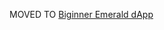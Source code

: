 
MOVED TO <a href=https://github.com/SolomonFoskaay/beginner-emerald-dapp>Biginner Emerald dApp</a>
